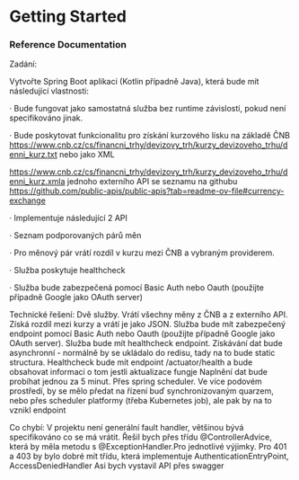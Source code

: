 # Getting Started

### Reference Documentation

Zadání:



Vytvořte Spring Boot aplikaci (Kotlin případně Java), která bude mít následující vlastnosti:

·         Bude fungovat jako samostatná služba bez runtime závislostí, pokud není specifikováno jinak.

·         Bude poskytovat funkcionalitu pro získání kurzového lísku na základě ČNB https://www.cnb.cz/cs/financni_trhy/devizovy_trh/kurzy_devizoveho_trhu/denni_kurz.txt nebo jako XML

https://www.cnb.cz/cs/financni_trhy/devizovy_trh/kurzy_devizoveho_trhu/denni_kurz.xmla jednoho externího API se seznamu na githubu https://github.com/public-apis/public-apis?tab=readme-ov-file#currency-exchange

·         Implementuje následující 2 API

·         Seznam podporovaných párů měn

·         Pro měnový pár vrátí rozdíl v kurzu mezi ČNB a vybraným providerem.

·         Služba poskytuje healthcheck

·         Služba bude zabezpečená pomocí Basic Auth nebo Oauth (použijte případně Google jako OAuth server)

Technické řešení:
Dvě služby. Vrátí všechny měny z ČNB a z externího API. Získá rozdíl mezi kurzy a vrátí je jako JSON. Služba bude mít zabezpečený endpoint pomocí Basic Auth nebo Oauth (použijte případně Google jako OAuth server). Služba bude mít healthcheck endpoint.
Získávání dat bude asynchronní - normálně by se ukládalo do redisu, tady na to bude static structura. 
Healthcheck bude mít endpoint /actuator/health a bude obsahovat informaci o tom jestli aktualizace fungje
Naplnění dat bude probíhat jednou za 5 minut. Přes spring scheduler. Ve více podovém prostředí, 
by se mělo předat na řízení buď synchronizovaným quarzem, nebo přes scheduler platformy (třeba Kubernetes job), ale pak by na to vznikl endpoint

Co chybí:
V projektu není generální fault handler, většinou bývá specifikováno co se má vrátit. Řešil bych přes třídu @ControllerAdvice, která by měla metodu s @ExceptionHandler.Pro jednotlivé výjimky.
Pro 401 a 403 by bylo dobré mít třídu, která implementuje AuthenticationEntryPoint, AccessDeniedHandler
Asi bych vystavil API přes swagger


